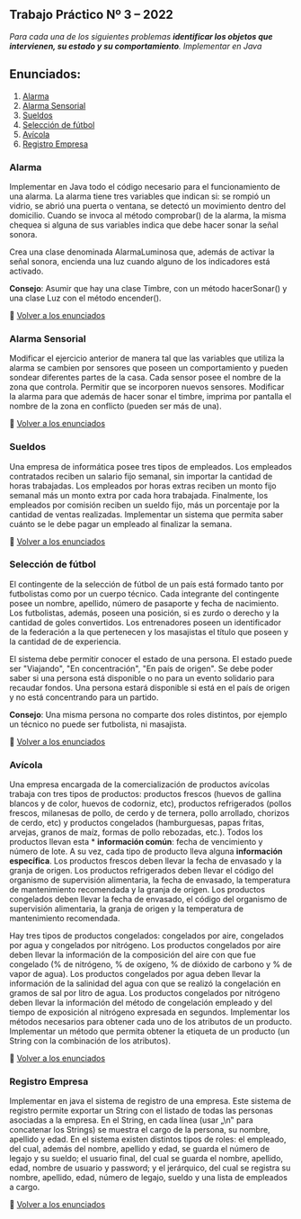## Trabajo Práctico Nº 3 – 2022

_Para cada una de los siguientes problemas **identificar los objetos que intervienen, su estado y su comportamiento**. Implementar en Java_

## Enunciados:
  1. [Alarma](#alarma)
  1. [Alarma Sensorial](#alarma-sensorial)
  1. [Sueldos](#sueldos)
  1. [Selección de fútbol](#selección-de-fútbol)
  1. [Avícola](#avícola)
  1. [Registro Empresa](#registro-empresa)

### Alarma
Implementar en Java todo el código necesario para el funcionamiento de una alarma. La alarma tiene tres variables que indican si: se rompió un vidrio, se abrió una puerta o ventana, se detectó un movimiento dentro del domicilio. Cuando se invoca al método comprobar() de la alarma, la misma chequea si alguna de sus variables indica que debe hacer sonar la señal sonora.

Crea una clase denominada AlarmaLuminosa que, además de activar la señal sonora, encienda una luz cuando alguno de los indicadores está activado.

**Consejo**: Asumir que hay una clase Timbre, con un método hacerSonar() y una clase Luz con el método encender().

🔼 [Volver a los enunciados](#enunciados)

### Alarma Sensorial
Modificar el ejercicio anterior de manera tal que las variables que utiliza la alarma se cambien por sensores que poseen un comportamiento y pueden sondear diferentes partes de la casa. Cada sensor posee el nombre de la zona que controla. Permitir que se incorporen nuevos sensores. Modificar la alarma para que además de hacer sonar el timbre, imprima por pantalla el nombre de la zona en conflicto (pueden ser más de una). 

🔼 [Volver a los enunciados](#enunciados)

### Sueldos
Una empresa de informática posee tres tipos de empleados. Los empleados contratados reciben un salario fijo semanal, sin importar la cantidad de horas trabajadas. Los empleados por horas extras reciben un monto fijo semanal más un monto extra por cada hora trabajada. Finalmente, los empleados por comisión reciben un sueldo fijo, más un porcentaje por la cantidad de ventas realizadas. Implementar un sistema que permita saber cuánto se le debe pagar un empleado al finalizar la semana.

🔼 [Volver a los enunciados](#enunciados)

###  Selección de fútbol
El contingente de la selección de fútbol de un país está formado tanto por futbolistas como por un cuerpo técnico. Cada integrante del contingente posee un nombre, apellido, número de pasaporte y fecha de nacimiento. Los futbolistas, además, poseen una posición, si es zurdo o derecho y la cantidad de goles convertidos. Los entrenadores poseen un identificador de la federación a la que pertenecen y los masajistas el título que poseen y la cantidad de  de experiencia.

El sistema debe permitir conocer el estado de una persona. El estado puede ser "Viajando", "En concentración", "En país de origen". Se debe poder saber si una persona está disponible o no para un evento solidario para recaudar fondos. Una persona estará disponible si está en el país de origen y no está concentrando para un partido.

**Consejo**: Una misma persona no comparte dos roles distintos, por ejemplo un técnico no puede ser futbolista, ni masajista.

🔼 [Volver a los enunciados](#enunciados)

###  Avícola
Una empresa encargada de la comercialización de productos avícolas trabaja con tres tipos de productos: productos frescos (huevos de gallina blancos y de color, huevos de codorniz, etc), productos refrigerados (pollos frescos, milanesas de pollo, de cerdo y de ternera, pollo arrollado, chorizos de cerdo, etc) y productos congelados (hamburguesas, papas fritas, arvejas, granos de maíz, formas de pollo rebozadas, etc.). Todos los productos llevan esta * **información común**: fecha de vencimiento y número de lote. A su vez, cada tipo de producto lleva alguna **información específica**. Los productos frescos deben llevar la fecha de envasado y la granja de origen. Los productos refrigerados deben llevar el código del organismo de supervisión alimentaria, la fecha de envasado, la temperatura de mantenimiento recomendada y la granja de origen. Los productos congelados deben llevar la fecha de envasado, el código del organismo de supervisión alimentaria, la granja de origen y la temperatura de mantenimiento recomendada.

Hay tres tipos de productos congelados: congelados por aire, congelados por agua y congelados por nitrógeno. Los productos congelados por aire deben llevar la información de la composición del aire con que fue congelado (% de nitrógeno, % de oxígeno, % de dióxido de carbono y % de vapor de agua). Los productos congelados por agua deben llevar la información de la salinidad del agua con que se realizó la congelación en gramos de sal por litro de agua. Los productos congelados por nitrógeno deben llevar la información del método de congelación empleado y del tiempo de exposición al nitrógeno expresada en segundos. Implementar los métodos necesarios para obtener cada uno de los atributos de un producto. Implementar un método que permita obtener la etiqueta de un producto (un String con la combinación de los atributos).

🔼 [Volver a los enunciados](#enunciados)

###  Registro Empresa
Implementar en java el sistema de registro de una empresa. Este sistema de registro permite exportar un String con el listado de todas las personas asociadas a la empresa. En el String, en cada línea (usar „\n‟ para concatenar los Strings) se muestra el cargo de la persona, su nombre, apellido y edad. En el sistema existen distintos tipos de roles: el empleado, del cual, además del nombre, apellido y edad, se guarda el número de legajo y su sueldo; el usuario final, del cual se guarda el nombre, apellido, edad, nombre de usuario y password; y el jerárquico, del cual se registra su nombre, apellido, edad, número de legajo, sueldo y una lista de empleados a cargo.

🔼 [Volver a los enunciados](#enunciados)